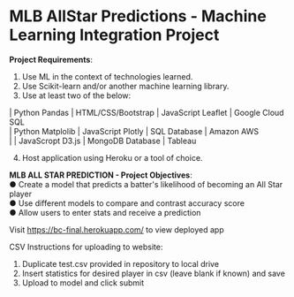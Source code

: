 # MLB AllStar Predictions - Machine Learning Integration Project

**Project Requirements**:
1. Use ML in the context of technologies learned.
2. Use Scikit-learn and/or another machine learning library.
3. Use at least two of the below:

| Python Pandas    | HTML/CSS/Bootstrap | JavaScript Leaflet | Google Cloud SQL\
| Python Matplolib | JavaScript Plotly  | SQL Database       | Amazon AWS\
|                  | JavaScropt D3.js   | MongoDB Database   | Tableau

4. Host application using Heroku or a tool of choice.

**MLB ALL STAR PREDICTION - Project Objectives**:\
● Create a model that predicts a batter's likelihood of becoming an All Star player\
● Use different models to compare and contrast accuracy score\
● Allow users to enter stats and receive a prediction

Visit https://bc-final.herokuapp.com/ to view deployed app

CSV Instructions for uploading to website:
1. Duplicate test.csv provided in repository to local drive
2. Insert statistics for desired player in csv (leave blank if known) and save
3. Upload to model and click submit
